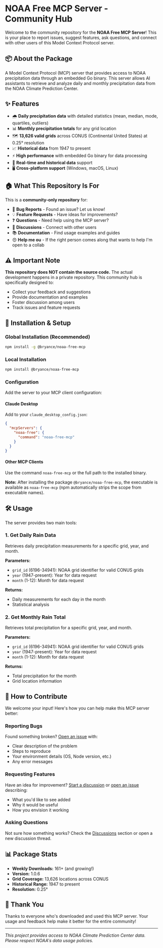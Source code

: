 # NOAA Free MCP Server - Community Hub

Welcome to the community repository for the **NOAA Free MCP Server**! This is your place to report issues, suggest features, ask questions, and connect with other users of this Model Context Protocol server.

## 📦 About the Package

A Model Context Protocol (MCP) server that provides access to NOAA precipitation data through an embedded Go binary. This server allows AI assistants to retrieve and analyze daily and monthly precipitation data from the NOAA Climate Prediction Center.

## ✨ Features

- 🌧️ **Daily precipitation data** with detailed statistics (mean, median, mode, quartiles, outliers)
- 📊 **Monthly precipitation totals** for any grid location
- 🗺️ **13,626 valid grids** across CONUS (Continental United States) at 0.25° resolution
- 📈 **Historical data** from 1947 to present
- ⚡ **High performance** with embedded Go binary for data processing
- 🔄 **Real-time and historical data** support
- 🖥️ **Cross-platform support** (Windows, macOS, Linux)

## 🏠 What This Repository Is For

This is a **community-only repository** for:

- 🐛 **Bug Reports** - Found an issue? Let us know!
- 💡 **Feature Requests** - Have ideas for improvements?
- ❓ **Questions** - Need help using the MCP server?
- 💬 **Discussions** - Connect with other users
- 📚 **Documentation** - Find usage examples and guides
- 😍 **Help me ou** - If the right person comes along that wants to help I'm open to a collab

## ⚠️ Important Note

**This repository does NOT contain the source code.** The actual development happens in a private repository. This community hub is specifically designed to:

- Collect your feedback and suggestions
- Provide documentation and examples
- Foster discussion among users
- Track issues and feature requests

## 🚀 Installation & Setup

### Global Installation (Recommended)

```bash
npm install -g @bryance/noaa-free-mcp
```

### Local Installation

```bash
npm install @bryance/noaa-free-mcp
```

### Configuration

Add the server to your MCP client configuration:

#### Claude Desktop

Add to your `claude_desktop_config.json`:

```json
{
  "mcpServers": {
    "noaa-free": {
      "command": "noaa-free-mcp"
    }
  }
}
```

#### Other MCP Clients

Use the command `noaa-free-mcp` or the full path to the installed binary.

**Note:** After installing the package `@bryance/noaa-free-mcp`, the executable is available as `noaa-free-mcp` (npm automatically strips the scope from executable names).

## 🛠️ Usage

The server provides two main tools:

### 1. Get Daily Rain Data

Retrieves daily precipitation measurements for a specific grid, year, and month.

**Parameters:**

- `grid_id` (6196-34941): NOAA grid identifier for valid CONUS grids
- `year` (1947-present): Year for data request
- `month` (1-12): Month for data request

**Returns:**

- Daily measurements for each day in the month
- Statistical analysis

### 2. Get Monthly Rain Total

Retrieves total precipitation for a specific grid, year, and month.

**Parameters:**

- `grid_id` (6196-34941): NOAA grid identifier for valid CONUS grids
- `year` (1947-present): Year for data request
- `month` (1-12): Month for data request

**Returns:**

- Total precipitation for the month
- Grid location information

## 🤝 How to Contribute

We welcome your input! Here's how you can help make this MCP server better:

### Reporting Bugs

Found something broken? [Open an issue](../../issues/new) with:

- Clear description of the problem
- Steps to reproduce
- Your environment details (OS, Node version, etc.)
- Any error messages

### Requesting Features

Have an idea for improvement? [Start a discussion](../../discussions) or [open an issue](../../issues/new) describing:

- What you'd like to see added
- Why it would be useful
- How you envision it working

### Asking Questions

Not sure how something works? Check the [Discussions](../../discussions) section or open a new discussion thread.

## 📊 Package Stats

- **Weekly Downloads:** 161+ (and growing!)
- **Version:** 1.0.6
- **Grid Coverage:** 13,626 locations across CONUS
- **Historical Range:** 1947 to present
- **Resolution:** 0.25°

## 🙏 Thank You

Thanks to everyone who's downloaded and used this MCP server. Your usage and feedback help make it better for the entire community!

---

_This project provides access to NOAA Climate Prediction Center data. Please respect NOAA's data usage policies._
